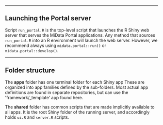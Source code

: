 
-------------------------------------------------------------
Launching the Portal server
-------------------------------------------------------------

Script <code>run_portal.R</code> is the top-level script that launches
the R Shiny web server that serves the MiData Portal applications.
Any method that sources <code>run_portal.R</code> into an R environment
will launch the web server. However, we recommend always using
<code>midata.portal::run()</code> or 
<code>midata.portal::develop()</code>.

-------------------------------------------------------------
Folder structure
-------------------------------------------------------------

The **apps** folder has one terminal folder for each Shiny app
These are organized into app families defined by the sub-folders.
Most actual app definitions are found in separate repositories, 
but can use the 'framework/_template' app found here.

The **shared** folder has common scripts that are made implicitly
available to all apps. It is the root Shiny folder of the running
server, and accordingly holds <code>ui.R</code> and
<code>server.R</code> scripts.

